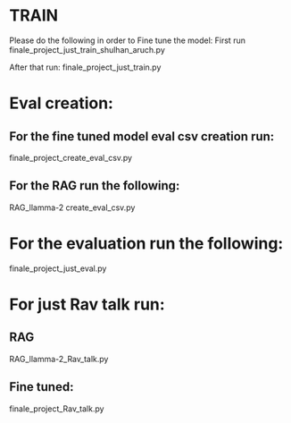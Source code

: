 # TRAIN
Please do the following in order to Fine tune the model:
First run finale_project_just_train_shulhan_aruch.py

After that run:
finale_project_just_train.py

# Eval creation:
## For the fine tuned model eval csv creation run:
finale_project_create_eval_csv.py
## For the RAG run the following:
RAG_llamma-2 create_eval_csv.py

# For the evaluation run the following:
finale_project_just_eval.py

# For just Rav talk run:
## RAG
RAG_llamma-2_Rav_talk.py

## Fine tuned:
finale_project_Rav_talk.py